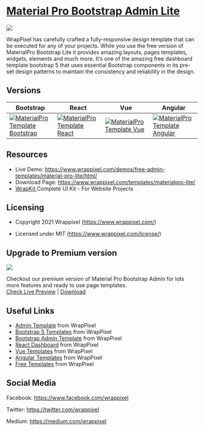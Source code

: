 <!-- # material-pro-lite -->
<!-- Heading of Template -->
<h1>
  <a href="https://www.wrappixel.com/demos/free-admin-templates/material-pro-lite/html/">Material Pro Bootstrap Admin Lite</a>
</h1>

<!-- Main image of Template -->
<a target="_blank" href="https://www.wrappixel.com/wp-content/uploads/edd/2020/04/materialpro-bootstrap-lite-y.jpg">
  <img src="https://www.wrappixel.com/wp-content/uploads/edd/2020/04/materialpro-bootstrap-lite-y.jpg" />
</a>

<!-- <h4><a href="https://wrappixel.com/demos/free-admin-templates/material-pro-lite/html/index.html">Free Version Demo Link</a></h4> -->


<!-- Description of Template -->
<p>
  WrapPixel has carefully crafted a fully-responsive design template that can be executed for any of your projects. While you use the free version of MaterialPro Bootstrap Lite it provides amazing layouts, pages templates, widgets, elements and much more. It’s one of the amazing free dashboard template bootstrap 5 that uses essential Bootstrap components in its pre-set design patterns to maintain the consistency and reliability in the design.
</p>


<!-- Versions of Template -->
<h2><a id="user-content-versions" class="anchor" aria-hidden="true" href="#versions"></a>Versions</h2>
<table>
<thead>
<tr>
<th>Bootstrap</th>
<th>React</th>
<th>Vue</th>
<th>Angular</th>
</tr>
</thead>
<tbody>
<tr>
<td>
  <a href="https://www.wrappixel.com/templates/materialpro/" rel="nofollow" width="150px">
    <img src="https://www.wrappixel.com/wp-content/uploads/edd/2020/04/materialpro-bootstrap-admin-y.jpg" alt="MaterialPro Template  Bootstrap" style="max-width:150px;">
  </a>
</td>
<td>
  <a href="https://www.wrappixel.com/templates/materialpro-react-redux-admin/" rel="nofollow" width="150px">
    <img src="https://www.wrappixel.com/wp-content/uploads/edd/2020/04/materialpro-react-admin-y.jpg" alt="MaterialPro Template  React" style="max-width:150px;">
  </a>
</td>
<td>
  <a href="https://www.wrappixel.com/templates/materialpro-vuetify-admin/" rel="nofollow" width="150px">
    <img src="https://www.wrappixel.com/wp-content/uploads/edd/2020/05/materialpro-vuejs-dashboard-template-20.jpg" alt="MaterialPro Template  Vue" style="max-width:150px;">
  </a>
</td>
  <td>
  <a href="https://www.wrappixel.com/templates/materialpro-angular-dashboard/" rel="nofollow" width="150px">
    <img src="https://www.wrappixel.com/wp-content/uploads/edd/2020/04/materialpro-angular-admin-y.jpg" alt="MaterialPro Template  Angular" style="max-width:150px;">
  </a>
</td>
</tr>
</tbody>
</table>

<!-- Resources of Template -->
<h2>Resources</h2>
<ul>
<li>  
  Live Demo: <a href="https://www.wrappixel.com/demos/free-admin-templates/material-pro-lite/html/" rel="nofollow">https://www.wrappixel.com/demos/free-admin-templates/material-pro-lite/html/</a>
</li>
<li>
    Download Page: <a href="https://www.wrappixel.com/templates/materialpro-lite/" rel="nofollow">
  https://www.wrappixel.com/templates/materialpro-lite/</a>
</li>
<li>
    <a href="https://www.wrappixel.com/templates/wrapkit/#demos" rel="nofollow">WrapKit </a>Complete UI Kit - For Website Projects
</li>
</ul>

<!-- Licensing of Template -->
<h2>Licensing</h2>
<ul>
  <li>
    <p>Copyright 2021 Wrappixel (<a href="https://www.wrappixel.com/" rel="nofollow">https://www.wrappixel.com/</a>)</p>
  </li>
  <li>
    <p>Licensed under MIT (<a href="https://www.wrappixel.com/license/">https://www.wrappixel.com/license/</a>)</p>
  </li>
</ul>


<!-- Upgrade to Premium version of Template -->
<h2>Upgrade to Premium version</h2>
<a target="_blank" href="https://www.wrappixel.com/templates/materialpro/">
  <img src="https://www.wrappixel.com/wp-content/uploads/edd/2020/04/materialpro-bootstrap-admin-y.jpg" />
</a>
<p>
   Checkout our premium version of Material Pro Bootstrap Admin for lots more features and ready to use page templates.<br>
   <a href="https://www.wrappixel.com/demos/admin-templates/materialpro-bootstrap-latest/material-pro/src/material/index.html">Check Live Preview</a> | <a href="https://www.wrappixel.com/templates/materialpro/">Download</a>
</p>

<!-- Useful Links of Template -->
<h2>Useful Links</h2>
<ul>
<li><a href="https://www.wrappixel.com/templates/category/admin-template/">Admin Template</a> from WrapPixel</li>
<li><a href="https://www.wrappixel.com/">Bootstrap 5 Templates</a> from WrapPixel</li>
<li><a href="https://www.wrappixel.com/templates/category/bootstrap-admin-templates/">Bootstrap Admin Template</a> from WrapPixel</li>
<li><a href="https://www.wrappixel.com/templates/category/react-templates/">React Dashboard</a> from WrapPixel</li>
<li><a href="https://www.wrappixel.com/templates/category/vuejs-templates/">Vue Templates</a> from WrapPixel</li>
<li><a href="https://www.wrappixel.com/templates/category/angular-templates/">Angular Templates</a> from WrapPixel</li>
<li><a href="https://www.wrappixel.com/templates/category/free-templates/">Free Templates</a> from WrapPixel</li>
</ul>

<!-- Social Media of Wrappixel -->
<h2>Social Media</h2>
<p>Facebook: <a href="https://www.facebook.com/wrappixel">https://www.facebook.com/wrappixel</a></p>
<p>Twitter: <a href="https://twitter.com/wrappixel">https://twitter.com/wrappixel</a></p>
<p>Medium: <a href="https://medium.com/wrappixel">https://medium.com/wrappixel</a></p>
<!-- ## Pro Version -->

<!-- <a href="https://www.wrappixel.com/templates/materialpro/"><img src="https://www.wrappixel.com/wp-content/uploads/2019/01/materialpro-bootstrap-nw-1.jpg"/></a><br/> -->

<!-- <h4><a href="https://www.wrappixel.com/demos/admin-templates/material-pro/material/index.html">Demo</a></h4> -->
